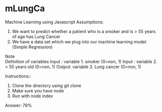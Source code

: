 # mLungCa
Machine Learning using Javascript
Assumptions:
1. We want to predict whether a patient who is a smoker and is > 55 years of age has Lung Cancer 
2. We have a data set which we plug into our machine learning model (Simple Regression)

Note  
Definition of variables
Input : variable 1. smoker (0=non, 1)
Input : variable 2. > 55 years old (0=non, 1)
Output: variable 3. Lung cancer (0=non, 1)

Instructions::
1. Clone the directory using git clone
2. Make sure you have node
3. Run with node index

Answer: 79%
